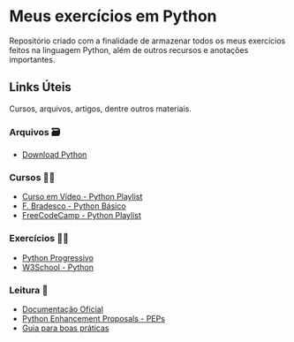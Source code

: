 # Meus exercícios em Python
Repositório criado com a finalidade de armazenar todos os meus exercícios feitos na linguagem Python, além de outros recursos e anotações importantes.

## Links Úteis
Cursos, arquivos, artigos, dentre outros materiais.

### Arquivos 🗃️
* [Download Python](https://www.python.org/downloads/)

### Cursos 👨‍🏫
* [Curso em Vídeo - Python Playlist](https://www.youtube.com/playlist?list=PLvE-ZAFRgX8hnECDn1v9HNTI71veL3oW0)
* [F. Bradesco - Python Básico](https://www.ev.org.br/cursos/linguagem-de-programacao-python-basico)
* [FreeCodeCamp - Python Playlist](https://www.youtube.com/playlist?list=PLWKjhJtqVAbnqBxcdjVGgT3uVR10bzTEB)

### Exercícios 👨‍💻
* [Python Progressivo](https://www.pythonprogressivo.net/p/curso-de-python-online-gratis.html)
* [W3School - Python](https://www.w3schools.com/python/exercise.asp)

### Leitura 📖
* [Documentação Oficial](https://docs.python.org/3/)
* [Python Enhancement Proposals - PEPs](https://www.python.org/dev/peps/)
* [Guia para boas práticas](https://www.python.org/dev/peps/pep-0008/)
